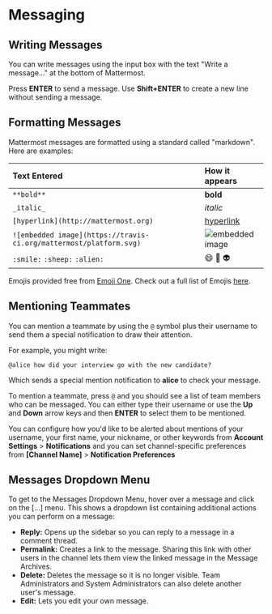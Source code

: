 # Messaging

## Writing Messages

You can write messages using the input box with the text "Write a message..." at the bottom of Mattermost. 

Press **ENTER** to send a message. Use **Shift+ENTER** to create a new line without sending a message. 

## Formatting Messages

Mattermost messages are formatted using a standard called "markdown". Here are examples: 

| Text Entered | How it appears |
|:---------------|:---------------|
|`**bold**`| **bold** |   
| `_italic_`|_italic_|
|`[hyperlink](http://mattermost.org)`|[hyperlink](http://mattermost.org)|
|`![embedded image](https://travis-ci.org/mattermost/platform.svg)`|![embedded image](https://travis-ci.org/mattermost/platform.svg)|
|`:smile:` `:sheep:` `:alien:`|:smile: :sheep: :alien:|

Emojis provided free from [Emoji One](http://emojione.com/). Check out a full list of Emojis [here](http://emoji.codes/).


## Mentioning Teammates

You can mention a teammate by using the `@` symbol plus their username to send them a special notification to draw their attention. 

For example, you might write: 

```
@alice how did your interview go with the new candidate?
``` 

Which sends a special mention notification to **alice** to check your message. 

To mention a teammate, press `@` and you should see a list of team members who can be messaged. You can either type their username or use the **Up** and **Down** arrow keys and then **ENTER** to select them to be mentioned. 

You can configure how you'd like to be alerted about mentions of your username, your first name, your nickname, or other keywords from **Account Settings** > **Notifications** and you can set channel-specific preferences from **[Channel Name]** > **Notification Preferences** 

## Messages Dropdown Menu

To get to the Messages Dropdown Menu, hover over a message and click on the [...] menu. This shows a dropdown list containing additional actions you can perform on a message: 

- **Reply:** Opens up the sidebar so you can reply to a message in a comment thread.
- **Permalink:** Creates a link to the message. Sharing this link with other users in the channel lets them view the linked message in the Message Archives. 
- **Delete:** Deletes the message so it is no longer visible. Team Administrators and System Administrators can also delete another user's message. 
- **Edit:** Lets you edit your own message.
